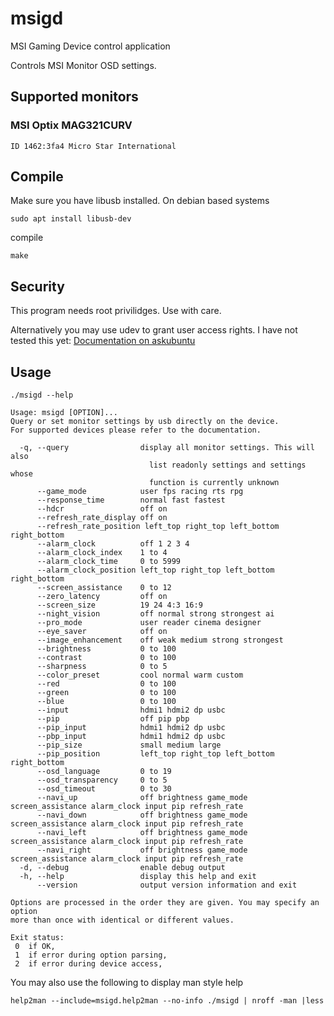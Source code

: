 # msigd
MSI Gaming Device control application

Controls MSI Monitor OSD settings.

## Supported monitors

### MSI Optix MAG321CURV

```
ID 1462:3fa4 Micro Star International
```

## Compile

Make sure you have libusb installed. On debian based systems

```
sudo apt install libusb-dev
```

compile 

```
make
```

## Security

This program needs root privilidges. Use with care.

Alternatively you may use udev to grant user access rights. I have not tested 
this yet: [Documentation on askubuntu](https://askubuntu.com/questions/978552/how-do-i-make-libusb-work-as-non-root)
 

## Usage
```
./msigd --help
```
```
Usage: msigd [OPTION]... 
Query or set monitor settings by usb directly on the device.
For supported devices please refer to the documentation.

  -q, --query                display all monitor settings. This will also
                               list readonly settings and settings whose
                               function is currently unknown
      --game_mode            user fps racing rts rpg 
      --response_time        normal fast fastest 
      --hdcr                 off on 
      --refresh_rate_display off on 
      --refresh_rate_position left_top right_top left_bottom right_bottom 
      --alarm_clock          off 1 2 3 4 
      --alarm_clock_index    1 to 4
      --alarm_clock_time     0 to 5999
      --alarm_clock_position left_top right_top left_bottom right_bottom 
      --screen_assistance    0 to 12
      --zero_latency         off on 
      --screen_size          19 24 4:3 16:9 
      --night_vision         off normal strong strongest ai 
      --pro_mode             user reader cinema designer 
      --eye_saver            off on 
      --image_enhancement    off weak medium strong strongest 
      --brightness           0 to 100
      --contrast             0 to 100
      --sharpness            0 to 5
      --color_preset         cool normal warm custom 
      --red                  0 to 100
      --green                0 to 100
      --blue                 0 to 100
      --input                hdmi1 hdmi2 dp usbc 
      --pip                  off pip pbp 
      --pip_input            hdmi1 hdmi2 dp usbc 
      --pbp_input            hdmi1 hdmi2 dp usbc 
      --pip_size             small medium large 
      --pip_position         left_top right_top left_bottom right_bottom 
      --osd_language         0 to 19
      --osd_transparency     0 to 5
      --osd_timeout          0 to 30
      --navi_up              off brightness game_mode screen_assistance alarm_clock input pip refresh_rate 
      --navi_down            off brightness game_mode screen_assistance alarm_clock input pip refresh_rate 
      --navi_left            off brightness game_mode screen_assistance alarm_clock input pip refresh_rate 
      --navi_right           off brightness game_mode screen_assistance alarm_clock input pip refresh_rate 
  -d, --debug                enable debug output
  -h, --help                 display this help and exit
      --version              output version information and exit

Options are processed in the order they are given. You may specify an option
more than once with identical or different values.

Exit status:
 0  if OK,
 1  if error during option parsing,
 2  if error during device access,

```
You may also use the following to display man style help

```
help2man --include=msigd.help2man --no-info ./msigd | nroff -man |less
```
